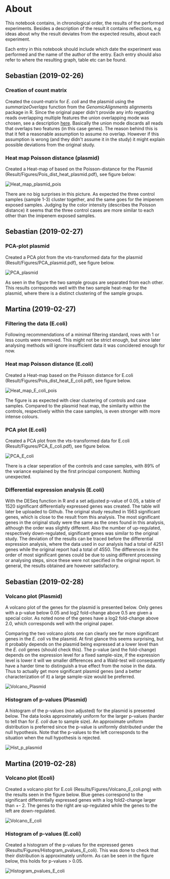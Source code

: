 # About 

This notebook contains, in chronological order, the results of the performed experiments. Besides a description of the result it contains reflections, e.g ideas about why the result deviates from the expected results, about each experiment.

Each entry in this notebook should include which date the experiment was performed and the name of the author of the entry. Each entry should also refer to where the resulting graph, table etc can be found. 

## Sebastian (2019-02-26)

### Creation of count matrix 

Created the count-matrix for *E. coli* and the plasmid using the *summarizeOverlaps* function from the *GenomicAlignments* alignments package in R. Since the original paper didn't provide any info regarding reads overlapping multiple features the union overlapping mode was chosen, see a description [here](https://www.bioconductor.org/packages/devel/bioc/vignettes/GenomicAlignments/inst/doc/summarizeOverlaps.pdf). Basically the union mode discards all reads that overlaps two features (in this case genes). The reason behind this is that it felt a reasonable assumption to assume no overlap. However if this assumption is wrong (and they didn't assume it in the study) it might explain possible deviations from the original study. 

### Heat map Poisson distance (plasmid)

Created a Heat-map of based on the Poisson-distance for the Plasmid (Result/Figures/Pois_dist_heat_plasmid.pdf), see figure below: 

![Heat_map_plasmid_pois](./Figures/Pois_dist_heat_plasmid.png)

There are no big surprises in this picture. As expected the three control samples (sample 1-3) cluster together, and the same goes for the imipenem exposed samples. Judging by the color intensity (describes the Poisson distance) it seems that the three control cases are more similar to each other than the imipenem exposed samples. 

## Sebastian (2019-02-27)

### PCA-plot plasmid

Created a PCA plot from the vts-transformed data for the plasmid (Result/Figures/PCA_plasmid.pdf), see figure below.

![PCA_plasmid](./Figures/PCA_plasmid.png)

As seen in the figure the two sample groups are separated from each other. This results corresponds well with the two sample heat-map for the plasmid, where there is a distinct clustering of the sample groups. 

## Martina (2019-02-27)

### Filtering the data (E.coli)

Following recommendations of a minimal filtering standard, rows  with 1 or less counts were removed. This might not be strict enough, but since later analysing methods will ignore insufficient data it was concidered enough for now. 

### Heat map Poisson distance (E.coli)

Created a Heat-map based on the Poisson distance for E.coli (Result/Figures/Pois_dist_heat_E_coli.pdf), see figure below.

![Heat_map_E_coli_pois](./Figures/Pois_dist_heat_E_coli.png)

The figure is as expected with clear clustering of controls and case samples. Compared to the plasmid heat map, the similarity within the controls, respectively within the case samples, is even stronger with more intense colours.

### PCA plot (E.coli)

Created a PCA plot from the vts-transformed data for E.coli (Result/Figures/PCA_E_coli.pdf), see figure below.

![PCA_E_coli](./Figures/PCA_E_coli.png)

There is a clear seperation of the controls and case samples, with 89% of the variance explained by the first principal component. Nothing unexpected.

### Differential expression analysis (E.coli)

With the DESeq function in R and a set adjusted p-value of 0.05, a table of 1520 significant differentially expressed genes was created. The table will later be uploaded to Github. The original study resulted in 1563 significant genes, which is close to the result from this analysis. The most significant genes in the original study were the same as the ones found in this analysis, although the order was slightly different. Also the number of up-regulated, respectively down-regulated, significant genes was similar to the original study. The deviation of the results can be traced before the differential expression analysis, where the data used in our analysis had a total of 4251 genes while the original report had a total of 4550. The differences in the order of most significant genes could be due to using different processing or analysing steps, since these were not specified in the original report. In general, the results obtained are however satisfactory.

## Sebastian (2019-02-28)

### Volcano plot (Plasmid)

A volcano plot of the genes for the plasmid is presented below. Only genes with a p-value below 0.05 and log2 fold-change above 0.5 are given a special color. As noted none of the genes have a log2 fold-change above 2.0, which corresponds well with the original paper. 

Comparing the two volcano plots one can clearly see far more significant genes in the *E. coli* vs the plasmid. At first glance this seems surprising, but it probably depends on the plasmid being expressed at a lower level than the *E. coli* genes (should check this). The p-value (and the fold-change) depends on the expression level for a fixed sample-size, if the expression level is lower it will we smaller differences and a Wald-test will consequently have a harder time to distinguish a true effect from the noise in the data. Thus to actually get more significant plasmid genes (and a better characterization of it) a large sample-size would be preferred. 

![Volcano_Plasmid](./Figures/Volcano_Plasmid.png)

### Histogram of p-values (Plasmid)

A histogram of the p-values (non adjusted) for the plasmid is presented below. The data looks approximately uniform for the larger p-values (harder to tell than for *E. coli* due to sample size). An approximate uniform distribution is preferred since the p-value is uniformly distributed under the null hypothesis. Note that the p-values to the left corresponds to the situation when the null hypothesis is rejected. 

![Hist_p_plasmid](./Figures/Histogram_pvalues_plasmid.png)

## Martina (2019-02-28)

### Volcano plot (Ecoli)

Created a volcano plot for E.coli (Results/Figures/Volcano_E_coli.png) with the results seen in the figure below. Blue genes correspond to the significant differentially expressed genes with a log fold2-change larger than +- 2. The genes to the right are up-regulated while the genes to the left are down-regulated.

![Volcano_E_coli](./Figures/Volcano_E_coli.png)

### Histogram of p-values (E.coli)

Created a histogram of the p-values for the expressed genes (Results/Figures/Histogram_pvalues_E_coli). This was done to check that their distribution is approximately uniform. As can be seen in the figure below, this holds for  p-values > 0.05.

![Histogram_pvalues_E_coli](./Figures/Histogram_pvalues_E_coli.png)
